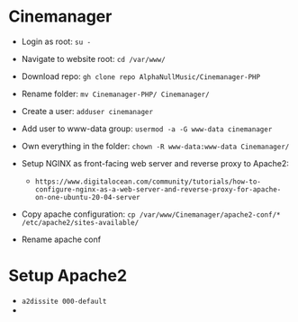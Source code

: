 # Cinemanager

- Login as root: `su -`
- Navigate to website root: `cd /var/www/`
- Download repo: `gh clone repo AlphaNullMusic/Cinemanager-PHP`
- Rename folder: `mv Cinemanager-PHP/ Cinemanager/`
- Create a user: `adduser cinemanager`
- Add user to www-data group: `usermod -a -G www-data cinemanager`
- Own everything in the folder: `chown -R www-data:www-data Cinemanager/`

- Setup NGINX as front-facing web server and reverse proxy to Apache2:
  - `https://www.digitalocean.com/community/tutorials/how-to-configure-nginx-as-a-web-server-and-reverse-proxy-for-apache-on-one-ubuntu-20-04-server`


- Copy apache configuration: `cp /var/www/Cinemanager/apache2-conf/* /etc/apache2/sites-available/`
- Rename apache conf

# Setup Apache2
- `a2dissite 000-default`
- 
